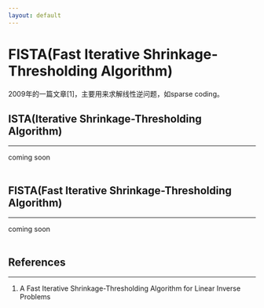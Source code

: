 ```yaml
---
layout: default
---
```


__FISTA(Fast Iterative Shrinkage-Thresholding Algorithm)__
========
2009年的一篇文章[1]，主要用来求解线性逆问题，如sparse coding。



__ISTA(Iterative Shrinkage-Thresholding Algorithm)__
-------    
---        
coming soon    
<br />    

__FISTA(Fast Iterative Shrinkage-Thresholding Algorithm)__
--------    
---    
coming soon   
<br />     

__References__
---------    
---
    
1. A Fast Iterative Shrinkage-Thresholding Algorithm for Linear Inverse Problems

